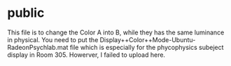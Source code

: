 # public
This file is to change the Color A into B, while they has the same luminance in physical. You need to put the Display++Color++Mode-Ubuntu-RadeonPsychlab.mat file which is especially for the phycophysics subeject display in Room 305. Howerver, I failed to upload here.
